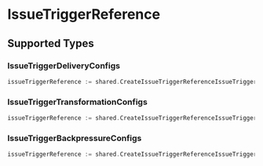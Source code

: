 # IssueTriggerReference


## Supported Types

### IssueTriggerDeliveryConfigs

```go
issueTriggerReference := shared.CreateIssueTriggerReferenceIssueTriggerDeliveryConfigs(shared.IssueTriggerDeliveryConfigs{/* values here */})
```

### IssueTriggerTransformationConfigs

```go
issueTriggerReference := shared.CreateIssueTriggerReferenceIssueTriggerTransformationConfigs(shared.IssueTriggerTransformationConfigs{/* values here */})
```

### IssueTriggerBackpressureConfigs

```go
issueTriggerReference := shared.CreateIssueTriggerReferenceIssueTriggerBackpressureConfigs(shared.IssueTriggerBackpressureConfigs{/* values here */})
```


